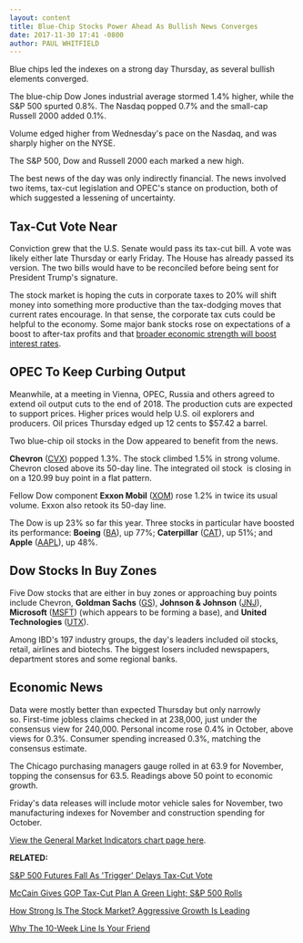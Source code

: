 ```yaml
---
layout: content
title: Blue-Chip Stocks Power Ahead As Bullish News Converges
date: 2017-11-30 17:41 -0800
author: PAUL WHITFIELD
---
```






Blue chips led the indexes on a strong day Thursday, as several bullish elements converged.




 The blue-chip Dow Jones industrial average stormed 1.4% higher, while the S&P 500 spurted 0.8%. The Nasdaq popped 0.7% and the small-cap Russell 2000 added 0.1%.


Volume edged higher from Wednesday's pace on the Nasdaq, and was sharply higher on the NYSE.


The S&P 500, Dow and Russell 2000 each marked a new high.


The best news of the day was only indirectly financial. The news involved two items, tax-cut legislation and OPEC's stance on production, both of which suggested a lessening of uncertainty.


Tax-Cut Vote Near
-----------------


Conviction grew that the U.S. Senate would pass its tax-cut bill. A vote was likely either late Thursday or early Friday. The House has already passed its version. The two bills would have to be reconciled before being sent for President Trump's signature.


The stock market is hoping the cuts in corporate taxes to 20% will shift money into something more productive than the tax-dodging moves that current rates encourage. In that sense, the corporate tax cuts could be helpful to the economy. Some major bank stocks rose on expectations of a boost to after-tax profits and that [broader economic strength will boost interest rates](https://www.investors.com/news/economy/mccain-gives-gop-tax-cut-plan-a-green-light-sp-500-rolls/).


OPEC To Keep Curbing Output
---------------------------


Meanwhile, at a meeting in Vienna, OPEC, Russia and others agreed to extend oil output cuts to the end of 2018. The production cuts are expected to support prices. Higher prices would help U.S. oil explorers and producers. Oil prices Thursday edged up 12 cents to $57.42 a barrel.


Two blue-chip oil stocks in the Dow appeared to benefit from the news.


**Chevron** ([CVX](https://research.investors.com/quote.aspx?symbol=CVX)) popped 1.3%. The stock climbed 1.5% in strong volume. Chevron closed above its 50-day line. The integrated oil stock  is closing in on a 120.99 buy point in a flat pattern.


Fellow Dow component **Exxon Mobil** ([XOM](https://research.investors.com/quote.aspx?symbol=XOM)) rose 1.2% in twice its usual volume. Exxon also retook its 50-day line.


The Dow is up 23% so far this year. Three stocks in particular have boosted its performance: **Boeing** ([BA](https://research.investors.com/quote.aspx?symbol=BA)), up 77%; **Caterpillar** ([CAT](https://research.investors.com/quote.aspx?symbol=CAT)), up 51%; and **Apple** ([AAPL](https://research.investors.com/quote.aspx?symbol=AAPL)), up 48%.


Dow Stocks In Buy Zones
-----------------------


Five Dow stocks that are either in buy zones or approaching buy points include Chevron, **Goldman Sachs** ([GS](https://research.investors.com/quote.aspx?symbol=GS)), **Johnson & Johnson** ([JNJ](https://research.investors.com/quote.aspx?symbol=JNJ)), **Microsoft** ([MSFT](https://research.investors.com/quote.aspx?symbol=MSFT)) (which appears to be forming a base), and **United Technologies** ([UTX](https://research.investors.com/quote.aspx?symbol=UTX)).


Among IBD's 197 industry groups, the day's leaders included oil stocks, retail, airlines and biotechs. The biggest losers included newspapers, department stores and some regional banks.


Economic News
-------------


Data were mostly better than expected Thursday but only narrowly so. First-time jobless claims checked in at 238,000, just under the consensus view for 240,000. Personal income rose 0.4% in October, above views for 0.3%. Consumer spending increased 0.3%, matching the consensus estimate.


The Chicago purchasing managers gauge rolled in at 63.9 for November, topping the consensus for 63.5. Readings above 50 point to economic growth.


Friday's data releases will include motor vehicle sales for November, two manufacturing indexes for November and construction spending for October.


[View the General Market Indicators chart page here](https://www.investors.com/wp-content/uploads/2017/11/IBD3011152703GMI.pdf).


**RELATED:**


[S&P 500 Futures Fall As 'Trigger' Delays Tax-Cut Vote](https://www.investors.com/news/sp-500-futures-fall-as-trigger-delays-tax-cut-vote/)


[McCain Gives GOP Tax-Cut Plan A Green Light; S&P 500 Rolls](https://www.investors.com/news/economy/mccain-gives-gop-tax-cut-plan-a-green-light-sp-500-rolls/)


[How Strong Is The Stock Market? Aggressive Growth Is Leading](https://www.investors.com/how-to-invest/investors-corner/these-7-ibd-stock-indexes-are-beating-the-nasdaq-year-to-date/)


[Why The 10-Week Line Is Your Friend](https://www.investors.com/how-to-invest/investors-corner/how-to-trade-stocks-why-the-10-week-line-offers-follow-on-buy-points/)




